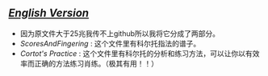 *[**English Version**](https://github.com/SakurajimaMai02/Piano-Scores/blob/main/Chopin/Etudes/Edit%20by%20Cortot%20-%20Op.25%20(Chopin)/readme.md)*
---
- 因为原文件大于25兆我传不上github所以我将它分成了两部分。
- *ScoresAndFingering*  :  这个文件里有科尔托指法的谱子。
- *Cortot's Practice*  :  这个文件里有科尔托的分析和练习方法，可以让你以有效率而正确的方法练习肖练。（极其有用！！）
